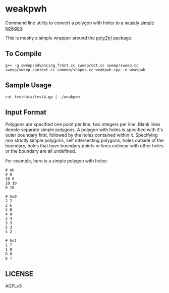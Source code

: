weakpwh
=======

Command line utility to convert a polygon with holes to a [weakly simple polygon](http://en.wikipedia.org/wiki/Simple_polygon#Weakly_simple_polygon).

This is mostly a simple wrapper around the [poly2tri](https://code.google.com/p/poly2tri/) package.

To Compile
----------

    g++ -g sweep/advancing_front.cc sweep/cdt.cc sweep/sweep.cc sweep/sweep_context.cc common/shapes.cc weakpwh.cpp -o weakpwh


Sample Usage
-------------

    cat testdata/test4.gp | ./weakpwh


Input Format
------------

Polygons are specified one point per line, two integers per line.  Blank lines denote separate simple polygons.  A polygon with holes is specified with it's outer boundary first, followed by the holes contained within it.  Specifying non strictly simple polygons, self intersecting polygons, holes outside of the boundary, holes that have boundary points or lines colinear with other holes or the boundary are all undefined.

For example, here is a simple polygon with holes:

    # ob
    0 0
    10 0
    10 10
    0 10

    # ho0 
    2 2
    2 6
    4 6
    4 4
    3 4
    3 3
    5 3
    5 2

    # ho1 
    1 7
    1 8
    8 8
    8 7

LICENSE
-------

AGPLv3
